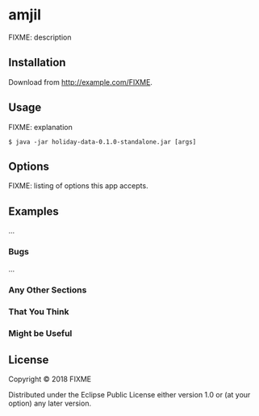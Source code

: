 # amjil

FIXME: description

## Installation

Download from http://example.com/FIXME.

## Usage

FIXME: explanation

    $ java -jar holiday-data-0.1.0-standalone.jar [args]

## Options

FIXME: listing of options this app accepts.

## Examples

...

### Bugs

...

### Any Other Sections
### That You Think
### Might be Useful

## License

Copyright © 2018 FIXME

Distributed under the Eclipse Public License either version 1.0 or (at
your option) any later version.
